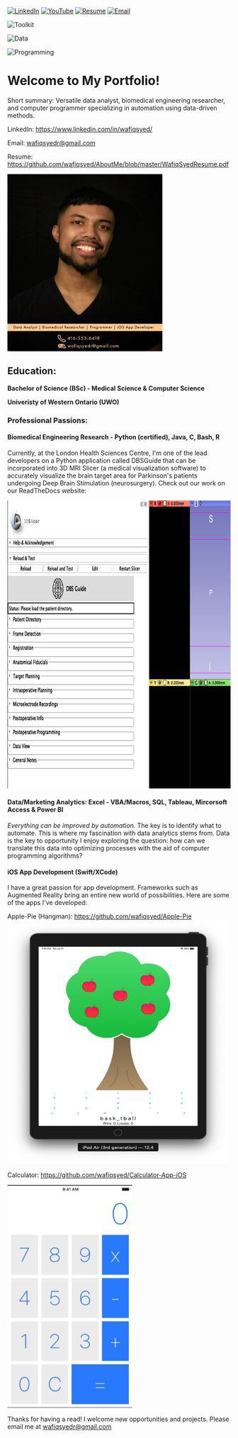[![LinkedIn](https://img.shields.io/badge/LinkedIn-blue?style=for-the-badge&logo=LinkedIn)](https://www.linkedin.com/in/wafiqsyed/)
[![YouTube](https://img.shields.io/badge/YouTube-red?style=for-the-badge&logo=YouTube)](https://www.youtube.com/channel/UCljnX5uQA-rmDGKGx_1kjqA)
[![Resume](https://img.shields.io/badge/Resume-success?style=for-the-badge&logo=DocuSign)](WafiqSyedResume.pdf)
[![Email](https://img.shields.io/badge/Email-orange?style=for-the-badge&logo=Mail.Ru)](mailto:wafiqsyedr@gmail.com)

![Toolkit](https://img.shields.io/badge/My-Toolkit-success?style=flat&logo=appveyor)

![Data](https://img.shields.io/badge/Data-SQL%2C%20Excel%2C%20VBA%2C%20Tableau%2C%20Microsoft%20Access%2C%20Power%20BI%2C%20Sharepoint-informational?style=flat&logo=appveyor)

![Programming](https://img.shields.io/badge/Programming-Python%2C%20Java%2C%20Swift(iOS)%2C%20C%2C%20R-important?style=flat&logo=appveyor)

# Welcome to My Portfolio!
Short summary: Versatile data analyst, biomedical engineering researcher, and computer programmer specializing in automation using data-driven methods. 

LinkedIn: https://www.linkedin.com/in/wafiqsyed/

Email: wafiqsyedr@gmail.com 

Resume: https://github.com/wafiqsyed/AboutMe/blob/master/WafiqSyedResume.pdf

<img src="Images/ProfilePic.png" width="350" height="400">

## Education: 
**Bachelor of Science (BSc) - Medical Science & Computer Science** 

**Univeristy of Western Ontario (UWO)**

###  Professional Passions: 
#### Biomedical Engineering Research - Python (certified), Java, C, Bash, R
Currently, at the London Health Sciences Centre, I'm one of the lead developers on a Python application called DBSGuide that can be incorporated into 3D MRI Slicer (a medical visualization software) to accurately visualize the brain target area for Parkinson's patients undergoing Deep Brain Stimulation (neurosurgery). Check out our work on our ReadTheDocs website: 

<img src="Images/DBShome.png" width="700" height="650">

#### Data/Marketing Analytics: Excel - VBA/Macros, SQL, Tableau, Mircorsoft Access & Power BI
*Everything can be improved by automation.* The key is to identify what to automate. This is where my fascination with data analytics stems from. Data is the key to opportunity I enjoy exploring the question: how can we translate this data into optimizing processes with the aid of computer programming algorithms?

#### iOS App Development (Swift/XCode)
I have a great passion for app development. Frameworks such as Augmented Reality bring an entire new world of possibilities.
Here are some of the apps I've developed:

Apple-Pie (Hangman): https://github.com/wafiqsyed/Apple-Pie
<img src="Images/applePieUI.png" width="500" height="550">

Calculator: https://github.com/wafiqsyed/Calculator-App-iOS

![CalculatorImage](Images/calculatorUI.png)

Thanks for having a read! I welcome new opportunities and projects. Please email me at wafiqsyedr@gmail.com



